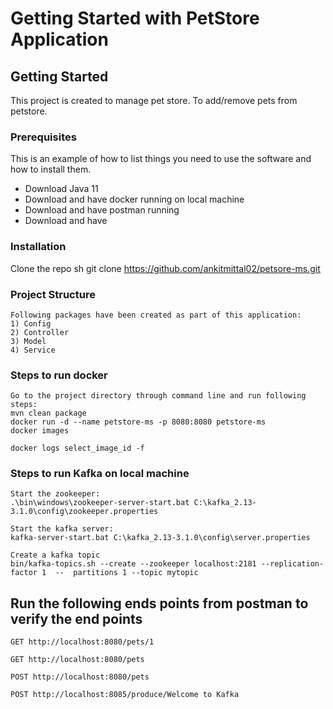 # Getting Started with PetStore Application

<!-- GETTING STARTED -->
## Getting Started

 This project is created to manage pet store. To add/remove pets from petstore. 

### Prerequisites

This is an example of how to list things you need to use the software and how to install them.
* Download Java 11 
* Download and have docker running on local machine
* Download and have postman running 
* Download and have 

### Installation
 Clone the repo
   sh
   git clone https://github.com/ankitmittal02/petsore-ms.git
   
### Project Structure
	Following packages have been created as part of this application:
	1) Config
	2) Controller
	3) Model
	4) Service

### Steps to run docker 
	
	Go to the project directory through command line and run following steps: 
	mvn clean package
	docker run -d --name petstore-ms -p 8080:8080 petstore-ms
	docker images

	docker logs select_image_id -f

### Steps to run Kafka on local machine 

	Start the zookeeper:
	.\bin\windows\zookeeper-server-start.bat C:\kafka_2.13-3.1.0\config\zookeeper.properties
	
	Start the kafka server:
	kafka-server-start.bat C:\kafka_2.13-3.1.0\config\server.properties
	
	Create a kafka topic
	bin/kafka-topics.sh --create --zookeeper localhost:2181 --replication-factor 1 	--	partitions 1 --topic mytopic

## Run the following ends points from postman to verify the end points
	
	GET http://localhost:8080/pets/1
	
	GET http://localhost:8080/pets
	
	POST http://localhost:8080/pets
	
	POST http://localhost:8085/produce/Welcome to Kafka